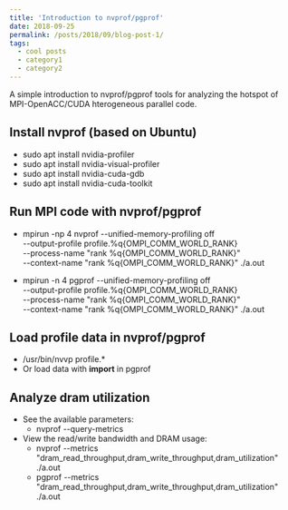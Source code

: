 ```yaml
---
title: 'Introduction to nvprof/pgprof'
date: 2018-09-25
permalink: /posts/2018/09/blog-post-1/
tags:
  - cool posts
  - category1
  - category2
---
```


A simple introduction to nvprof/pgprof tools for analyzing the hotspot of MPI-OpenACC/CUDA hterogeneous parallel code.

Install nvprof (based on Ubuntu)
------
* sudo apt install nvidia-profiler
* sudo apt install nvidia-visual-profiler
* sudo apt install nvidia-cuda-gdb
* sudo apt install nvidia-cuda-toolkit

Run MPI code with nvprof/pgprof
------
* mpirun -np 4 nvprof --unified-memory-profiling off \
  --output-profile profile.%q{OMPI_COMM_WORLD_RANK} \
  --process-name "rank %q{OMPI_COMM_WORLD_RANK}" \
  --context-name "rank %q{OMPI_COMM_WORLD_RANK}" ./a.out

* mpirun -n 4 pgprof --unified-memory-profiling off \
  --output-profile profile.%q{OMPI_COMM_WORLD_RANK} \
  --process-name "rank %q{OMPI_COMM_WORLD_RANK}" \
  --context-name "rank %q{OMPI_COMM_WORLD_RANK}" ./a.out


Load profile data in nvprof/pgprof
------
* /usr/bin/nvvp profile.*
* Or load data with **import** in pgprof

Analyze dram utilization
------
* See the available parameters: 
    - nvprof --query-metrics
* View the read/write bandwidth and DRAM usage:
    - nvprof --metrics "dram_read_throughput,dram_write_throughput,dram_utilization" ./a.out
    - pgprof --metrics "dram_read_throughput,dram_write_throughput,dram_utilization" ./a.out
